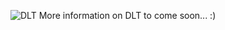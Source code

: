 ![DLT](https://user-images.githubusercontent.com/87288985/125479717-7db2eeae-4b83-4153-af9b-a8a3aee0bf6a.png)
More information on DLT to come soon... :)
